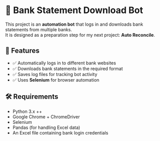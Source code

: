 # 🏦 Bank Statement Download Bot

This project is an **automation bot** that logs in and downloads bank statements from multiple banks.  
It is designed as a preparation step for my next project: **Auto Reconcile**.

## 🚀 Features
- ✅ Automatically logs in to different bank websites
- ✅ Downloads bank statements in the required format
- ✅ Saves log files for tracking bot activity
- ✅ Uses **Selenium** for browser automation

## 🛠️ Requirements
- Python 3.x ++
- Google Chrome + ChromeDriver
- Selenium
- Pandas (for handling Excel data)
- An Excel file containing bank login credentials
